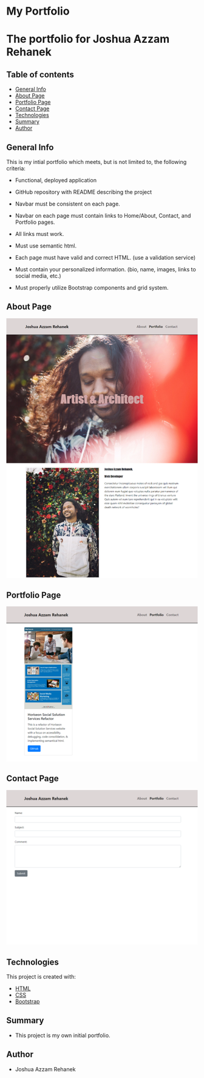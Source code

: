 # My Portfolio

# The portfolio for Joshua Azzam Rehanek

## Table of contents
- [General Info](#general-info)
- [About Page](#about-page)
- [Portfolio Page](#portfolio-page)
- [Contact Page](#contact-page)
- [Technologies](#technologies)
- [Summary](#summary)
- [Author](#author)

## General Info

This is my intial portfolio which meets, but is not limited to, the following criteria:

* Functional, deployed application

* GitHub repository with README describing the project

* Navbar must be consistent on each page.

* Navbar on each page must contain links to Home/About, Contact, and Portfolio pages.

* All links must work.

* Must use semantic html.

* Each page must have valid and correct HTML. (use a validation service)

* Must contain your personalized information. (bio, name, images, links to social media, etc.)

* Must properly utilize Bootstrap components and grid system.


## About Page

![About Page](./assets/images/my-portfolio-aboutpage.png)

## Portfolio Page

![Portfolio Page](./assets/images/my-portfolio-portfoliopage.png)

## Contact Page

![Contact Page](./assets/images/my-portfolio-contactpage.png)

## Technologies

This project is created with:

- [HTML](https://html.com/)
- [CSS](https://www.w3.org/Style/CSS/Overview.en.html)
- [Bootstrap](https://getbootstrap.com/)

## Summary

- This project is my own initial portfolio.

## Author

- Joshua Azzam Rehanek